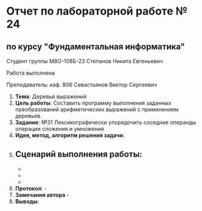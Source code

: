 # Отчет по лабораторной работе № 24
## по курсу "Фундаментальная информатика"

Студент группы М8О-108Б-23 Степанов Никита Евгеньевич

Работа выполнена 

Преподаватель: каф. 806 Севастьянов Виктор Сергеевич

1. **Тема**: Деревья выражений
2. **Цель работы**: Составить программу выполнения заданных преобразований арифметических выражений с применением деревьев.
3. **Задание**: №31 Лексикографически упорядочить соседние операнды операции сложения и умножения
4. **Идея, метод, алгоритм решения задачи**:
5. **Сценарий выполнения работы**: 
    - 
    - 
    -
    - 
6. **Протокол**: -
7. **Замечания автора** -
8. **Выводы**: